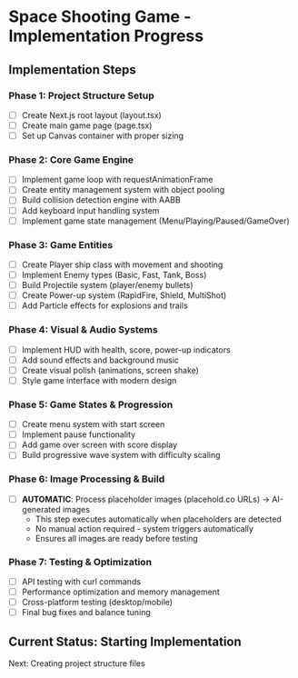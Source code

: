 # Space Shooting Game - Implementation Progress

## Implementation Steps

### Phase 1: Project Structure Setup
- [ ] Create Next.js root layout (layout.tsx)
- [ ] Create main game page (page.tsx)
- [ ] Set up Canvas container with proper sizing

### Phase 2: Core Game Engine
- [ ] Implement game loop with requestAnimationFrame
- [ ] Create entity management system with object pooling
- [ ] Build collision detection engine with AABB
- [ ] Add keyboard input handling system
- [ ] Implement game state management (Menu/Playing/Paused/GameOver)

### Phase 3: Game Entities
- [ ] Create Player ship class with movement and shooting
- [ ] Implement Enemy types (Basic, Fast, Tank, Boss)
- [ ] Build Projectile system (player/enemy bullets)
- [ ] Create Power-up system (RapidFire, Shield, MultiShot)
- [ ] Add Particle effects for explosions and trails

### Phase 4: Visual & Audio Systems
- [ ] Implement HUD with health, score, power-up indicators
- [ ] Add sound effects and background music
- [ ] Create visual polish (animations, screen shake)
- [ ] Style game interface with modern design

### Phase 5: Game States & Progression
- [ ] Create menu system with start screen
- [ ] Implement pause functionality
- [ ] Add game over screen with score display
- [ ] Build progressive wave system with difficulty scaling

### Phase 6: Image Processing & Build
- [ ] **AUTOMATIC**: Process placeholder images (placehold.co URLs) → AI-generated images
  - This step executes automatically when placeholders are detected
  - No manual action required - system triggers automatically
  - Ensures all images are ready before testing

### Phase 7: Testing & Optimization
- [ ] API testing with curl commands
- [ ] Performance optimization and memory management
- [ ] Cross-platform testing (desktop/mobile)
- [ ] Final bug fixes and balance tuning

## Current Status: Starting Implementation
Next: Creating project structure files